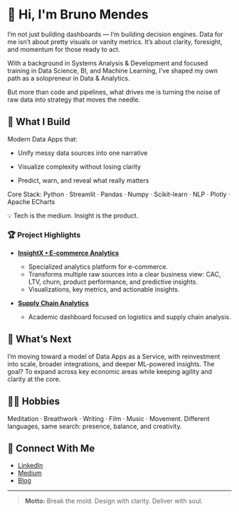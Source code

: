# 👋 Hi, I'm Bruno Mendes

I’m not just building dashboards — I’m building decision engines.
Data for me isn’t about pretty visuals or vanity metrics. It’s about clarity, foresight, and momentum for those ready to act.

With a background in Systems Analysis & Development and focused training in Data Science, BI, and Machine Learning, I’ve shaped my own path as a solopreneur in Data & Analytics.

But more than code and pipelines, what drives me is turning the noise of raw data into strategy that moves the needle.

## 🚀 What I Build

Modern Data Apps that:

- Unify messy data sources into one narrative

- Visualize complexity without losing clarity

- Predict, warn, and reveal what really matters

Core Stack: Python · Streamlit · Pandas · Numpy · Scikit-learn · NLP · Plotly · Apache ECharts

💡 Tech is the medium. Insight is the product.

### 🏆 Project Highlights

- **[InsightX • E-commerce Analytics](https://github.com/mnds-brn001/insightx-ecommerce-dashboard)**
  - Specialized analytics platform for e-commerce.
  - Transforms multiple raw sources into a clear business view: CAC, LTV, churn, product performance, and predictive insights.
  - Visualizations, key metrics, and actionable insights.

- **[Supply Chain Analytics](https://github.com/mnds-brn001/supply-chain-dashboard)**
  - Academic dashboard focused on logistics and supply chain analysis.

## 🌱 What’s Next

I’m moving toward a model of Data Apps as a Service, with reinvestment into scale, broader integrations, and deeper ML-powered insights.
The goal? To expand across key economic areas while keeping agility and clarity at the core.

## 🧘‍♂️ Hobbies

Meditation · Breathwork · Writing · Film · Music · Movement.
Different languages, same search: presence, balance, and creativity.

## 🤝 Connect With Me

- [LinkedIn](https://www.linkedin.com/in/brunomendesdeveloper/)
- [Medium](https://medium.com/@brunomendessj)
- [Blog](https://insightx.meublog.net/)

---

> **Motto:** 
Break the mold. 
Design with clarity. 
Deliver with soul.
